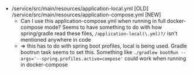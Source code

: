 * /service/src/main/resources/application-local.yml [OLD] /service/src/main/resources/application-compose.yml [NEW]
  * Can I use this application-compose.yml when running in full docker-compose mode? Seems to have something to do with how spring/gradle read these files, `/application-local(\.yml)?/` isn't mentioned anywhere in code
  * => this has to do with spring boot profiles, local is being used. Gradle bootrun task seems to set this. Something like ``./gradlew bootRun --args='--spring.profiles.active=compose'`` could work when running in docker-compose
